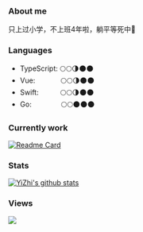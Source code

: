 ### About me

只上过小学，不上班4年啦，躺平等死中👴

### Languages

- TypeScript:&nbsp;🌕🌕🌗🌑🌑
- Vue:&nbsp;&nbsp;&nbsp;&nbsp;&nbsp;&nbsp;&nbsp;&nbsp;&nbsp;&nbsp;&nbsp;&nbsp;&nbsp;🌕🌕🌗🌑🌑
- Swift:&nbsp;&nbsp;&nbsp;&nbsp;&nbsp;&nbsp;&nbsp;&nbsp;&nbsp;&nbsp;&nbsp;🌕🌕🌗🌑🌑
- Go:&nbsp;&nbsp;&nbsp;&nbsp;&nbsp;&nbsp;&nbsp;&nbsp;&nbsp;&nbsp;&nbsp;&nbsp;&nbsp;&nbsp;&nbsp;🌕🌕🌑🌑🌑

### Currently work

[![Readme Card](https://github-readme-stats.vercel.app/api/pin/?username=yizhi996&repo=evoker&theme=dark)](https://github.com/yizhi996/evoker)

### Stats

[![YiZhi's github stats](https://github-readme-stats.vercel.app/api?username=yizhi996&theme=dark&show_icons=true&include_all_commits=true)](https://github.com/yizhi996)

### Views

![](https://profile-counter.glitch.me/yizhi996/count.svg)
